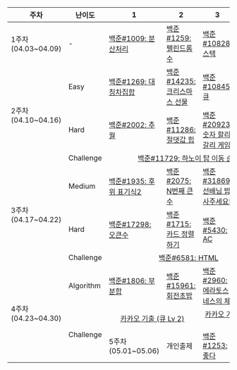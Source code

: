 <table>
  <thead>
    <tr>
      <th>주차</th>
      <th>난이도</th>
      <th>1</th>
      <th>2</th>
      <th>3</th>
      <th>4</th>
    </tr>
  </thead>
  <tbody>
    <tr>
      <td rowspan="1">1주차<br>(04.03~04.09)</td>
      <td>-</td>
      <td><a href="https://www.acmicpc.net/problem/1009">백준#1009: 분산처리</a></td>
      <td><a href="https://www.acmicpc.net/problem/1259">백준#1259: 팰린드롬수</a></td>
      <td><a href="https://www.acmicpc.net/problem/10828">백준#10828: 스택</a></td>
      <td><a href="https://www.acmicpc.net/problem/7785">백준#7785: 회사에 있는 사람</a></td>
    </tr>
    <tr>
      <td rowspan="3">2주차<br>(04.10~04.16)</td>
      <td>Easy</td>
      <td><a href="https://www.acmicpc.net/problem/1269">백준#1269: 대칭차집합</a></td>
      <td><a href="https://www.acmicpc.net/problem/14235">백준#14235: 크리스마스 선물</a></td>
      <td><a href="https://www.acmicpc.net/problem/10845">백준#10845: 큐</a></td>
      <td><a href="https://www.acmicpc.net/problem/10866">백준#10866: 덱</a></td>
    </tr>
    <tr>
      <td>Hard</td>
      <td><a href="https://www.acmicpc.net/problem/2002">백준#2002: 추월</a></td>
      <td><a href="https://www.acmicpc.net/problem/11286">백준#11286: 절댓값 힙</a></td>
      <td><a href="https://www.acmicpc.net/problem/20923">백준#20923: 숫자 할리갈리 게임</a></td>
      <td><a href="https://www.acmicpc.net/problem/13335">백준#13335: 트럭</a></td>
    </tr>
    <tr>
      <td>Challenge</td>
      <td colspan="4" align="center">
        <a href="https://www.acmicpc.net/problem/11729">백준#11729: 하노이 탑 이동 순서</a>
      </td>
    </tr>
    <tr>
      <td rowspan="3">3주차<br>(04.17~04.22)</td>
      <td>Medium</td>
      <td><a href="https://www.acmicpc.net/problem/1935">백준#1935: 후위 표기식2</a></td>
      <td><a href="https://www.acmicpc.net/problem/2075">백준#2075: N번째 큰 수</a></td>
      <td><a href="https://www.acmicpc.net/problem/31869">백준#31869: 선배님 밥 사주세요!</a></td>
      <td><a href="https://www.acmicpc.net/problem/14426">백준#14426: 접두사 찾기</a></td>
    </tr>
    <tr>
      <td>Hard</td>
      <td><a href="https://www.acmicpc.net/problem/17298">백준#17298: 오큰수</a></td>
      <td><a href="https://www.acmicpc.net/problem/1715">백준#1715: 카드 정렬하기</a></td>
      <td><a href="https://www.acmicpc.net/problem/5430">백준#5430: AC</a></td>
      <td><a href="https://www.acmicpc.net/problem/1068">백준#1068: 트리</a></td>
    </tr>
    <tr>
      <td>Challenge</td>
      <td colspan="4" align="center">
        <a href="https://www.acmicpc.net/problem/6581">백준#6581: HTML</a>
      </td>
    </tr>
    <tr>
      <td rowspan="3">4주차<br>(04.23~04.30)</td>
      <td>Algorithm</td>
      <td><a href="https://www.acmicpc.net/problem/1806">백준#1806: 부분합</a></td>
      <td><a href="https://www.acmicpc.net/problem/15961">백준#15961: 회전초밥</a></td>
      <td><a href="https://www.acmicpc.net/problem/2960">백준#2960: 에라토스네스의 체</a></td>
      <td><a href="https://www.acmicpc.net/problem/1149">백준#1149: RGB 거리</a></td>
    </tr>
    <tr>
      <td rowspan="2">Challenge</td>
      <td colspan="2" align="center">
        <a href="https://school.programmers.co.kr/learn/courses/30/lessons/118667">카카오 기출 (큐 Lv 2)</a>
      </td>
      <td colspan="2" align="center">
        <a href="https://school.programmers.co.kr/learn/courses/30/lessons/92343">카카오 기출 (트리 Lv 3)</a>
      </td>
    </tr>
    <!-- 5주차 추가 -->
    <tr>
      <td rowspan="1">5주차<br>(05.01~05.06)</td>
      <td>개인출제</td>
      <td><a href="https://www.acmicpc.net/problem/1253">백준#1253: 좋다</a></td>
      <td></td>
      <td></td>
      <td></td>
    </tr>
  </tbody>
</table>
